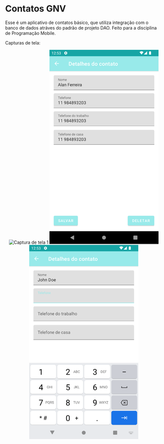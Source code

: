# Contatos GNV

Esse é um aplicativo de contatos básico, que utiliza integração com o banco de dados atráves do padrão de projeto DAO.
Feito para a disciplina de Programação Mobile.

Capturas de tela:

<p align="center">
  <img src="ictures/main.png" width="350" title="Imagem 1" alt="Captura de tela 1">
  <img src="pictures/edit.png" width="350" title="Imagem 2" alt="Captura de tela 2">
  <img src="pictures/new.png" width="350" title="Imagem 3" alt="Captura de tela 3">
</p>
